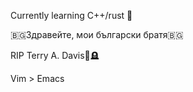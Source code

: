 Currently learning C++/rust 🦀

🇧🇬Здравейте, мои български братя🇧🇬 

RIP Terry A. Davis🐐🪦

Vim > Emacs
